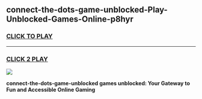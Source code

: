 
## connect-the-dots-game-unblocked-Play-Unblocked-Games-Online-p8hyr
<h3>
<a href="https://premium76.site?title=connect-the-dots-game-unblocked&ref=25A">CLICK TO PLAY</a></h3>
<hr>

<h3>
<a href="https://premium76.site?title=connect-the-dots-game-unblocked&ref=25A">CLICK 2 PLAY</a>
  
</h3>

<a href="https://premium76.site?title=connect-the-dots-game-unblocked&ref=25A"><img src="https://clearcache.store/games.png"></a>


**connect-the-dots-game-unblocked games unblocked: Your Gateway to Fun and Accessible Online Gaming**
